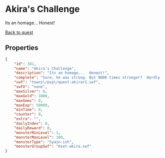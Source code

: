 # Akira's Challenge

Its an homage...  Honest!

[Back to quest](../quests.md)

## Properties

```json
{
    "id": 381,
    "name": "Akira's Challenge",
    "description": "Its an homage...  Honest!",
    "complete": "Sure, he was strong. But 9000 times stronger?  Hardly.",
    "swf": "towns\/pvp\/quest-akirar1.swf",
    "swfX": "none",
    "maxSilver": 0,
    "maxGold": 1000,
    "maxGems": 0,
    "maxExp": 50000,
    "minTime": 0,
    "counter": 0,
    "extra": "",
    "dailyIndex": 0,
    "dailyReward": 0,
    "monsterMinLevel": 1,
    "monsterMaxLevel": 100,
    "monsterType": "Syain-ish",
    "monsterGroupSwf": "mset-akira.swf"
}
```

